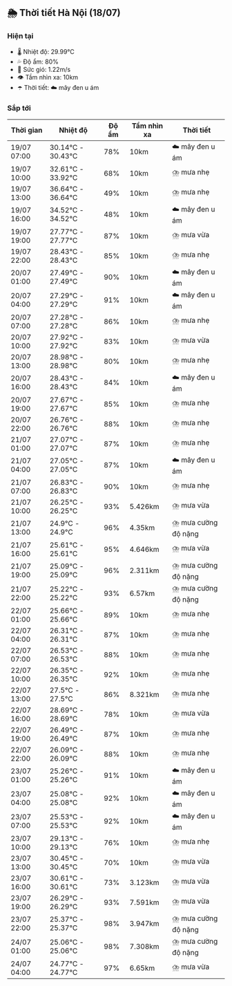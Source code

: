 ## 🌦️ Thời tiết Hà Nội (18/07)

### Hiện tại

- 🌡️ Nhiệt độ: 29.99℃
- 💦 Độ ẩm: 80%
- 💨 Sức gió: 1.22m/s
- 👁️ Tầm nhìn xa: 10km
- ☂️ Thời tiết: ☁️ mây đen u ám

### Sắp tới

| Thời gian | Nhiệt độ | Độ ẩm | Tầm nhìn xa | Thời tiết |
| --- | --- | --- | --- | --- |
| 19/07 07:00 | 30.14℃ - 30.43℃ | 78% | 10km | ☁️ mây đen u ám |
| 19/07 10:00 | 32.61℃ - 33.92℃ | 68% | 10km | ⛈️ mưa nhẹ |
| 19/07 13:00 | 36.64℃ - 36.64℃ | 49% | 10km | ⛈️ mưa nhẹ |
| 19/07 16:00 | 34.52℃ - 34.52℃ | 48% | 10km | ☁️ mây đen u ám |
| 19/07 19:00 | 27.77℃ - 27.77℃ | 87% | 10km | ⛈️ mưa vừa |
| 19/07 22:00 | 28.43℃ - 28.43℃ | 85% | 10km | ⛈️ mưa nhẹ |
| 20/07 01:00 | 27.49℃ - 27.49℃ | 90% | 10km | ☁️ mây đen u ám |
| 20/07 04:00 | 27.29℃ - 27.29℃ | 91% | 10km | ☁️ mây đen u ám |
| 20/07 07:00 | 27.28℃ - 27.28℃ | 86% | 10km | ⛈️ mưa nhẹ |
| 20/07 10:00 | 27.92℃ - 27.92℃ | 83% | 10km | ⛈️ mưa vừa |
| 20/07 13:00 | 28.98℃ - 28.98℃ | 80% | 10km | ⛈️ mưa nhẹ |
| 20/07 16:00 | 28.43℃ - 28.43℃ | 84% | 10km | ☁️ mây đen u ám |
| 20/07 19:00 | 27.67℃ - 27.67℃ | 85% | 10km | ⛈️ mưa nhẹ |
| 20/07 22:00 | 26.76℃ - 26.76℃ | 88% | 10km | ⛈️ mưa nhẹ |
| 21/07 01:00 | 27.07℃ - 27.07℃ | 87% | 10km | ⛈️ mưa nhẹ |
| 21/07 04:00 | 27.05℃ - 27.05℃ | 87% | 10km | ☁️ mây đen u ám |
| 21/07 07:00 | 26.83℃ - 26.83℃ | 90% | 10km | ⛈️ mưa nhẹ |
| 21/07 10:00 | 26.25℃ - 26.25℃ | 93% | 5.426km | ⛈️ mưa vừa |
| 21/07 13:00 | 24.9℃ - 24.9℃ | 96% | 4.35km | ⛈️ mưa cường độ nặng |
| 21/07 16:00 | 25.61℃ - 25.61℃ | 95% | 4.646km | ⛈️ mưa vừa |
| 21/07 19:00 | 25.09℃ - 25.09℃ | 96% | 2.311km | ⛈️ mưa cường độ nặng |
| 21/07 22:00 | 25.22℃ - 25.22℃ | 93% | 6.57km | ⛈️ mưa cường độ nặng |
| 22/07 01:00 | 25.66℃ - 25.66℃ | 89% | 10km | ⛈️ mưa nhẹ |
| 22/07 04:00 | 26.31℃ - 26.31℃ | 87% | 10km | ⛈️ mưa nhẹ |
| 22/07 07:00 | 26.53℃ - 26.53℃ | 88% | 10km | ⛈️ mưa nhẹ |
| 22/07 10:00 | 26.35℃ - 26.35℃ | 92% | 10km | ⛈️ mưa nhẹ |
| 22/07 13:00 | 27.5℃ - 27.5℃ | 86% | 8.321km | ⛈️ mưa nhẹ |
| 22/07 16:00 | 28.69℃ - 28.69℃ | 78% | 10km | ⛈️ mưa vừa |
| 22/07 19:00 | 26.49℃ - 26.49℃ | 87% | 10km | ⛈️ mưa nhẹ |
| 22/07 22:00 | 26.09℃ - 26.09℃ | 88% | 10km | ⛈️ mưa nhẹ |
| 23/07 01:00 | 25.26℃ - 25.26℃ | 91% | 10km | ☁️ mây đen u ám |
| 23/07 04:00 | 25.08℃ - 25.08℃ | 92% | 10km | ☁️ mây đen u ám |
| 23/07 07:00 | 25.53℃ - 25.53℃ | 92% | 10km | ☁️ mây đen u ám |
| 23/07 10:00 | 29.13℃ - 29.13℃ | 76% | 10km | ⛈️ mưa nhẹ |
| 23/07 13:00 | 30.45℃ - 30.45℃ | 70% | 10km | ⛈️ mưa vừa |
| 23/07 16:00 | 30.61℃ - 30.61℃ | 73% | 3.123km | ⛈️ mưa vừa |
| 23/07 19:00 | 26.29℃ - 26.29℃ | 93% | 7.591km | ⛈️ mưa vừa |
| 23/07 22:00 | 25.37℃ - 25.37℃ | 98% | 3.947km | ⛈️ mưa cường độ nặng |
| 24/07 01:00 | 25.06℃ - 25.06℃ | 98% | 7.308km | ⛈️ mưa cường độ nặng |
| 24/07 04:00 | 24.77℃ - 24.77℃ | 97% | 6.65km | ⛈️ mưa vừa |
